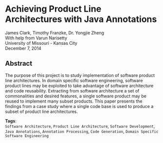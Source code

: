 # Achieving Product Line Architectures with Java Annotations

James Clark, Timothy Franzke, Dr. Yongjie Zheng  
With help from Varun Narisetty  
University of Missouri - Kansas City  
December 7, 2014  

## Abstract
The purpose of this project is to study implementation of software product line architectures. In domain specific software engineering, software product lines may be exploited to take advantage of software architecture and code reusability. Extracting from software architecture a set of commonalities and desired features, a single software product may be reused to implement many subset products. This paper presents the findings from a case study where a single code base is used to produce a subset of product line architectures.

**Tags**:  
`Software Architecture`, `Product Line Architecture`, `Software Development`, `Java Annotations`, `Annotation Processing`, `Code Generation`, `Domain Specific Software Engineering`
